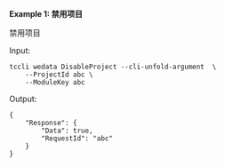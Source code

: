 **Example 1: 禁用项目**

禁用项目

Input: 

```
tccli wedata DisableProject --cli-unfold-argument  \
    --ProjectId abc \
    --ModuleKey abc
```

Output: 
```
{
    "Response": {
        "Data": true,
        "RequestId": "abc"
    }
}
```

